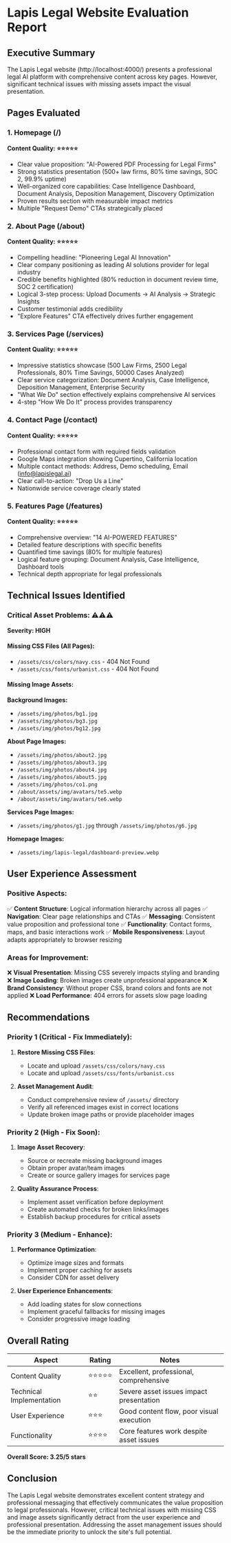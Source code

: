 # Lapis Legal Website Evaluation Report

## Executive Summary
The Lapis Legal website (http://localhost:4000/) presents a professional legal AI platform with comprehensive content across key pages. However, significant technical issues with missing assets impact the visual presentation.

## Pages Evaluated

### 1. Homepage (/)
**Content Quality: ⭐⭐⭐⭐⭐**
- Clear value proposition: "AI-Powered PDF Processing for Legal Firms"
- Strong statistics presentation (500+ law firms, 80% time savings, SOC 2, 99.9% uptime)
- Well-organized core capabilities: Case Intelligence Dashboard, Document Analysis, Deposition Management, Discovery Optimization
- Proven results section with measurable impact metrics
- Multiple "Request Demo" CTAs strategically placed

### 2. About Page (/about)
**Content Quality: ⭐⭐⭐⭐⭐**
- Compelling headline: "Pioneering Legal AI Innovation"
- Clear company positioning as leading AI solutions provider for legal industry
- Credible benefits highlighted (80% reduction in document review time, SOC 2 certification)
- Logical 3-step process: Upload Documents → AI Analysis → Strategic Insights
- Customer testimonial adds credibility
- "Explore Features" CTA effectively drives further engagement

### 3. Services Page (/services)
**Content Quality: ⭐⭐⭐⭐⭐**
- Impressive statistics showcase (500 Law Firms, 2500 Legal Professionals, 80% Time Savings, 50000 Cases Analyzed)
- Clear service categorization: Document Analysis, Case Intelligence, Deposition Management, Enterprise Security
- "What We Do" section effectively explains comprehensive AI services
- 4-step "How We Do It" process provides transparency

### 4. Contact Page (/contact)
**Content Quality: ⭐⭐⭐⭐⭐**
- Professional contact form with required fields validation
- Google Maps integration showing Cupertino, California location
- Multiple contact methods: Address, Demo scheduling, Email (info@lapislegal.ai)
- Clear call-to-action: "Drop Us a Line"
- Nationwide service coverage clearly stated

### 5. Features Page (/features)
**Content Quality: ⭐⭐⭐⭐⭐**
- Comprehensive overview: "14 AI-POWERED FEATURES"
- Detailed feature descriptions with specific benefits
- Quantified time savings (80% for multiple features)
- Logical feature grouping: Document Analysis, Case Intelligence, Dashboard tools
- Technical depth appropriate for legal professionals

## Technical Issues Identified

### Critical Asset Problems: ⚠️⚠️⚠️
**Severity: HIGH**

#### Missing CSS Files (All Pages):
- `/assets/css/colors/navy.css` - 404 Not Found
- `/assets/css/fonts/urbanist.css` - 404 Not Found

#### Missing Image Assets:
**Background Images:**
- `/assets/img/photos/bg1.jpg`
- `/assets/img/photos/bg3.jpg`
- `/assets/img/photos/bg12.jpg`

**About Page Images:**
- `/assets/img/photos/about2.jpg`
- `/assets/img/photos/about3.jpg`
- `/assets/img/photos/about4.jpg`
- `/assets/img/photos/about5.jpg`
- `/assets/img/photos/co1.png`
- `/about/assets/img/avatars/te5.webp`
- `/about/assets/img/avatars/te6.webp`

**Services Page Images:**
- `/assets/img/photos/g1.jpg` through `/assets/img/photos/g6.jpg`

**Homepage Images:**
- `/assets/img/lapis-legal/dashboard-preview.webp`

## User Experience Assessment

### Positive Aspects:
✅ **Content Structure**: Logical information hierarchy across all pages
✅ **Navigation**: Clear page relationships and CTAs
✅ **Messaging**: Consistent value proposition and professional tone
✅ **Functionality**: Contact forms, maps, and basic interactions work
✅ **Mobile Responsiveness**: Layout adapts appropriately to browser resizing

### Areas for Improvement:
❌ **Visual Presentation**: Missing CSS severely impacts styling and branding
❌ **Image Loading**: Broken images create unprofessional appearance
❌ **Brand Consistency**: Without proper CSS, brand colors and fonts are not applied
❌ **Load Performance**: 404 errors for assets slow page loading

## Recommendations

### Priority 1 (Critical - Fix Immediately):
1. **Restore Missing CSS Files**:
   - Locate and upload `/assets/css/colors/navy.css`
   - Locate and upload `/assets/css/fonts/urbanist.css`

2. **Asset Management Audit**:
   - Conduct comprehensive review of `/assets/` directory
   - Verify all referenced images exist in correct locations
   - Update broken image paths or provide placeholder images

### Priority 2 (High - Fix Soon):
1. **Image Asset Recovery**:
   - Source or recreate missing background images
   - Obtain proper avatar/team images
   - Create or source gallery images for services page

2. **Quality Assurance Process**:
   - Implement asset verification before deployment
   - Create automated checks for broken links/images
   - Establish backup procedures for critical assets

### Priority 3 (Medium - Enhance):
1. **Performance Optimization**:
   - Optimize image sizes and formats
   - Implement proper caching for assets
   - Consider CDN for asset delivery

2. **User Experience Enhancements**:
   - Add loading states for slow connections
   - Implement graceful fallbacks for missing images
   - Consider progressive image loading

## Overall Rating

| Aspect | Rating | Notes |
|--------|--------|-------|
| Content Quality | ⭐⭐⭐⭐⭐ | Excellent, professional, comprehensive |
| Technical Implementation | ⭐⭐ | Severe asset issues impact presentation |
| User Experience | ⭐⭐⭐ | Good content flow, poor visual execution |
| Functionality | ⭐⭐⭐⭐ | Core features work despite asset issues |

**Overall Score: 3.25/5 stars**

## Conclusion
The Lapis Legal website demonstrates excellent content strategy and professional messaging that effectively communicates the value proposition to legal professionals. However, critical technical issues with missing CSS and image assets significantly detract from the user experience and professional presentation. Addressing the asset management issues should be the immediate priority to unlock the site's full potential.
